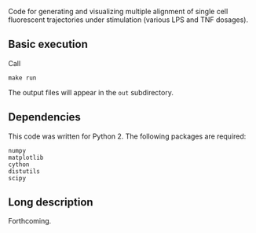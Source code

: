 
Code for generating and visualizing multiple alignment of single cell
fluorescent trajectories under stimulation (various LPS and TNF dosages).

Basic execution
---------------

Call

```
make run
```

The output files will appear in the `out` subdirectory.


Dependencies
------------

This code was written for Python 2.  The following packages are required:

```
numpy
matplotlib
cython
distutils
scipy
```


Long description
----------------

Forthcoming.
